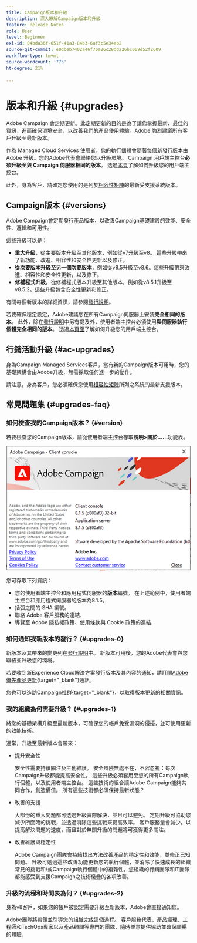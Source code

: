 ```yaml
---
title: Campaign版本和升級
description: 深入瞭解Campaign版本和升級
feature: Release Notes
role: User
level: Beginner
exl-id: 04bda36f-051f-41a3-84b3-6af3c5e34ab2
source-git-commit: e0dbeb7402a46f76a26c28dd226bc069d52f2609
workflow-type: tm+mt
source-wordcount: '775'
ht-degree: 21%

---
```


# 版本和升級 {#upgrades}

Adobe Campaign 會定期更新。此定期更新的目的是為了讓您掌握最新、最佳的資訊，進而確保環境安全，以改善我們的產品使用體驗。Adobe 強烈建議所有客戶升級至最新版本。

作為 Managed Cloud Services 使用者，您的執行個體會隨著每個新發行版本由 Adobe 升級。您的Adobe代表會聯絡您以升級環境。 Campaign 用戶端主控台&#x200B;**必須升級至與 Campaign 伺服器相同的版本**。 透過[本頁](../start/connect.md#upgrade-ac-console)了解如何升級您的用戶端主控台。

此外，身為客戶，請確定您使用的是列於[相容性矩陣](compatibility-matrix.md)的最新受支援系統版本。

## Campaign版本 {#versions}

Adobe Campaign會定期發行產品版本，以改善Campaign基礎建設的效能、安全性、邏輯和可用性。

這些升級可以是：

* **重大升級**，從主要版本升級至其他版本，例如從v7升級至v8。 這些升級帶來了新功能、改進、相容性和安全性更新以及修正。
* **從次要版本升級至另一個次要版本**，例如從v8.5升級至v8.6。這些升級帶來改進、相容性和安全性更新，以及修正。
* **修補程式升級**，從修補程式版本升級至其他版本，例如從v8.5.1升級至v8.5.2。這些升級包含安全性更新和修正。

有關每個新版本的詳細資訊，請參閱[發行說明](release-notes.md)。

若要確保穩定設定，Adobe建議您在所有Campaign伺服器上安裝&#x200B;**完全相同的版本**。 此外，除在[發行說明](release-notes.md)中另有提及外，使用者端主控台必須使用&#x200B;**與伺服器執行個體完全相同的版本**。 透過[本頁面](../start/connect.md#upgrade-ac-console)了解如何升級您的用戶端主控台。


## 行銷活動升級 {#ac-upgrades}

身為Campaign Managed Services客戶，當有新的Campaign版本可用時，您的基礎架構會由Adobe升級，無需採取任何進一步的動作。

請注意，身為客戶，您必須確保您使用[相容性矩陣](compatibility-matrix.md)所列之系統的最新支援版本。

## 常見問題集 {#upgrades-faq}

### 如何檢查我的Campaign版本？ {#version}

若要檢查您的Campaign版本，請從使用者端主控台存取&#x200B;**說明>關於……**&#x200B;功能表。

![](assets/ac-version.png)

您可存取下列資訊：

* 您的使用者端主控台和應用程式伺服器的&#x200B;**版本**&#x200B;編號。 在上述範例中，使用者端主控台和應用程式伺服器的版本為8.1.5。
* 括弧之間的 SHA 編號。
* 聯絡 Adobe 客戶服務的連結.
* 導覽至 Adobe 隱私權政策、使用條款與 Cookie 政策的連結.

### 如何通知我新版本的發行？ {#upgrades-0}

新版本及其帶來的變更列在[發行說明](release-notes.md)中。 新版本可用後，您的Adobe代表會與您聯絡並升級您的環境。

若要收到新Experience Cloud解決方案發行版本及其內容的通知，請訂閱[Adobe優先產品更新](https://www.adobe.com/tw/subscription/priority-product-update.html){target="_blank"}通訊。

您也可以造訪[Campaign社群](https://experienceleaguecommunities.adobe.com/t5/custom/page/page-id/Community-TopicsPage?style=all&amp;sort=date&amp;order=desc&amp;filters=adobe-campaign-classic-community&amp;topic=Campaign+v8){target="_blank"}，以取得版本更新的相關資訊。


### 我的組織為何需要升級？ {#upgrades-1}

將您的基礎架構升級至最新版本，可確保您的帳戶免受漏洞的侵擾，並可使用更新的效能技術。

通常，升級至最新版本會帶來：

* 提升安全性

  安全性需要持續關注及主動維護。 安全風險無處不在，不容忽視：每次Campaign升級都能提高安全性。 這些升級必須套用至您的所有Campaign執行個體，以及使用者端主控台。 這些技術的組合讓Adobe Campaign能夠共同合作，創造價值。 所有這些技術都必須保持最新狀態？

* 改善的支援

  大部份的重大問題都可透過升級實際解決，並且可以避免。 定期升級可協助您減少所面臨的挑戰，並透過消除這些挑戰來提高效率。 客戶服務量會減少，以提高解決問題的速度，而且對於無關升級的問題將可獲得更多關注。


* 改善維護與穩定性

  Adobe Campaign團隊會持續找出方法改善產品的穩定性和效能，並修正已知問題。 升級可透過這些改善功能更新您的執行個體，並消除了快速成長的組織常見的挑戰和/或Campaign執行個體中的複雜性。您組織的行銷團隊和IT團隊都能感受到支援Campaign之技術棧疊的各項改善。


### 升級的流程和時間表為何？ {#upgrades-2}

身為v8客戶，如果您的帳戶被認定需要升級至新版本，Adobe會直接通知您。

Adobe團隊將帶領並引導您的組織完成這個過程。 客戶服務代表、產品經理、工程師和TechOps專家以及產品顧問等專門的團隊，隨時樂意提供協助並確保順暢的體驗。
